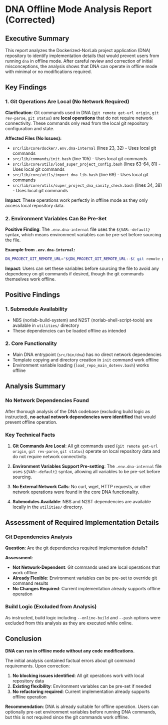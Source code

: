 # DNA Offline Mode Analysis Report (Corrected)

## Executive Summary

This report analyzes the Dockerized-NorLab project application (DNA) repository to identify implementation details that would prevent users from running `dna` in offline mode. After careful review and correction of initial misconceptions, the analysis shows that DNA can operate in offline mode with minimal or no modifications required.

## Key Findings

### 1. Git Operations Are Local (No Network Required)

**Clarification**: Git commands used in DNA (`git remote get-url origin`, `git rev-parse`, `git status`) are **local operations** that do not require network connectivity. These commands only read from the local git repository configuration and state.

**Affected Files (No Issues):**
- `src/lib/core/docker/.env.dna-internal` (lines 23, 32) - Uses local git commands
- `src/lib/commands/init.bash` (line 105) - Uses local git commands
- `src/lib/core/utils/load_super_project_config.bash` (lines 63-64, 81) - Uses local git commands
- `src/lib/core/utils/import_dna_lib.bash` (line 69) - Uses local git commands
- `src/lib/core/utils/super_project_dna_sanity_check.bash` (lines 34, 38) - Uses local git commands

**Impact**: These operations work perfectly in offline mode as they only access local repository data.

### 2. Environment Variables Can Be Pre-Set

**Positive Finding**: The `.env.dna-internal` file uses the `${VAR:-default}` syntax, which means environment variables can be pre-set before sourcing the file.

**Example from `.env.dna-internal`:**
```bash
DN_PROJECT_GIT_REMOTE_URL="${DN_PROJECT_GIT_REMOTE_URL:-$( git remote get-url origin )}"
```

**Impact**: Users can set these variables before sourcing the file to avoid any dependency on git commands if desired, though the git commands themselves work offline.

## Positive Findings

### 1. Submodule Availability
- NBS (norlab-build-system) and N2ST (norlab-shell-script-tools) are available in `utilities/` directory
- These dependencies can be loaded offline as intended

### 2. Core Functionality
- Main DNA entrypoint (`src/bin/dna`) has no direct network dependencies
- Template copying and directory creation in `init` command work offline
- Environment variable loading (`load_repo_main_dotenv.bash`) works offline

## Analysis Summary

### No Network Dependencies Found

After thorough analysis of the DNA codebase (excluding build logic as instructed), **no actual network dependencies were identified** that would prevent offline operation.

### Key Technical Facts

1. **Git Commands Are Local**: All git commands used (`git remote get-url origin`, `git rev-parse`, `git status`) operate on local repository data and do not require network connectivity.

2. **Environment Variables Support Pre-setting**: The `.env.dna-internal` file uses `${VAR:-default}` syntax, allowing all variables to be pre-set before sourcing.

3. **No External Network Calls**: No curl, wget, HTTP requests, or other network operations were found in the core DNA functionality.

4. **Submodules Available**: NBS and N2ST dependencies are available locally in the `utilities/` directory.

## Assessment of Required Implementation Details

### Git Dependencies Analysis

**Question**: Are the git dependencies required implementation details?

**Assessment**: 
- **Not Network-Dependent**: Git commands used are local operations that work offline
- **Already Flexible**: Environment variables can be pre-set to override git command results
- **No Changes Required**: Current implementation already supports offline operation

### Build Logic (Excluded from Analysis)

As instructed, build logic including `--online-build` and `--push` options were excluded from this analysis as they are executed while online.

## Conclusion

**DNA can run in offline mode without any code modifications.**

The initial analysis contained factual errors about git command requirements. Upon correction:

1. **No blocking issues identified**: All git operations work with local repository data
2. **Existing flexibility**: Environment variables can be pre-set if needed
3. **No refactoring required**: Current implementation already supports offline operation

**Recommendation**: DNA is already suitable for offline operation. Users can optionally pre-set environment variables before running DNA commands, but this is not required since the git commands work offline.
